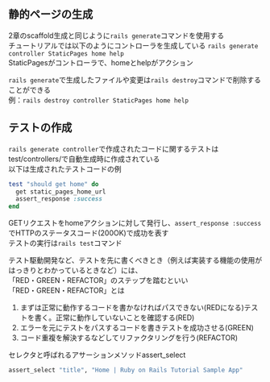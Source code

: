 ## 静的ページの生成  
2章のscaffold生成と同じように```rails generate```コマンドを使用する  
チュートリアルでは以下のようにコントローラを生成している
```rails generate controller StaticPages home help```  
StaticPagesがコントローラで、homeとhelpがアクション  

```rails generate```で生成したファイルや変更は```rails destroy```コマンドで削除することができる  
例：```rails destroy controller StaticPages home help```  

## テストの作成  
```rails generate controller```で作成されたコードに関するテストはtest/controllers/で自動生成時に作成されている  
以下は生成されたテストコードの例  
```rb
test "should get home" do
  get static_pages_home_url
  assert_response :success
end
```  
GETリクエストをhomeアクションに対して発行し、```assert_response :success```でHTTPのステータスコード(200OK)で成功を表す  
テストの実行は```rails test```コマンド  

テスト駆動開発など、テストを先に書くべきとき（例えば実装する機能の使用がはっきりとわかっているときなど）には、  
「RED・GREEN・REFACTOR」のステップを踏むといい  
「RED・GREEN・REFACTOR」とは  
1. まずは正常に動作するコードを書かなければパスできない(REDになる)テストを書く。正常に動作していないことを確認する(RED)  
2. エラーを元にテストをパスするコードを書きテストを成功させる(GREEN)  
3. コード重複を解決するなどしてリファクタリングを行う(REFACTOR)  

セレクタと呼ばれるアサーションメソッドassert_select  
```rb
assert_select "title", "Home | Ruby on Rails Tutorial Sample App"
```  
<title>タグ内に「Home | Ruby on Rails Tutorial Sample App」という文字列があるかチェックする  


Guardによってテストを自動実行する```bundle exec guard```  
これをするための設定や準備は[チュートリアル](https://railstutorial.jp/chapters/static_pages?version=5.1#sec-guard)を参照  

## 埋め込みRuby
```erb
<% provide(:title, "Home") %>
```
erbファイルはHTML中にrubyコードを埋め込めるテンプレートシステム  
provideメソッドはRailsのメソッドであり、文字列```"Home"```とラベル```:title```を結びつけている  
```<%``` と ```%>``` で囲った中に記述できる  

```erb
<title><%= yield(:title)%> | Rails Sample App</title>
```
```<%= ... %>``` という記述は中で得られた値を実際に出力された値としてHTMLに挿入することができる  
そしてyieldメソッドによって:titleの文字列を取り出してテンプレートに挿入している  
yieldは引数として渡されたブロックを実行する  
```erb
へっだー
<%= yield %>
ふったー
```
他にyieldを使う場面としては、ページのヘッダーやフッターを他のerbファイルに記述して使いまわしたいときに使われる  

### headタグ内に書いておくべき埋め込みRuby
```erb
<%= csrf_meta_tags %>
<%= stylesheet_link_tag  'application', media: 'all', 'data-turbolinks-track': 'reload' %>
<%= javascript_include_tag 'application',  'data-turbolinks-track': 'reload' %>
```
csrf_meta_tagsはWeb攻撃手法のCSRFを防いでくれるもの  
あとはcssファイルとjsファイルの関連付けをやってくれるもの  
